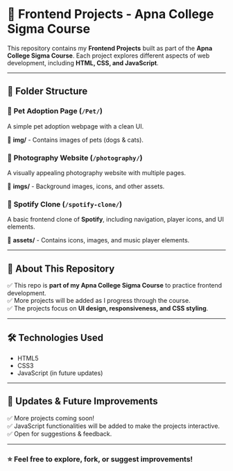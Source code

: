 # 🎨 Frontend Projects - Apna College Sigma Course  

This repository contains my **Frontend Projects** built as part of the **Apna College Sigma Course**. Each project explores different aspects of web development, including **HTML, CSS, and JavaScript**.  

---

## 📂 Folder Structure  

### 🐶 **Pet Adoption Page** (`/Pet/`)  
A simple pet adoption webpage with a clean UI.  

📁 **img/** - Contains images of pets (dogs & cats).  

### 📸 **Photography Website** (`/photography/`)  
A visually appealing photography website with multiple pages.  

📁 **imgs/** - Background images, icons, and other assets.  

### 🎵 **Spotify Clone** (`/spotify-clone/`)  
A basic frontend clone of **Spotify**, including navigation, player icons, and UI elements.  

📁 **assets/** - Contains icons, images, and music player elements.  

---

## 🚀 About This Repository  

✅ This repo is **part of my Apna College Sigma Course** to practice frontend development.  
✅ More projects will be added as I progress through the course.  
✅ The projects focus on **UI design, responsiveness, and CSS styling**.  

---

## 🛠️ Technologies Used  

- HTML5  
- CSS3  
- JavaScript (in future updates)  

---

## 📌 Updates & Future Improvements  

✅ More projects coming soon!  
✅ JavaScript functionalities will be added to make the projects interactive.  
✅ Open for suggestions & feedback.  

---

### ⭐ Feel free to explore, fork, or suggest improvements!  
